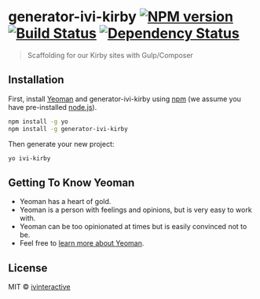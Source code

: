 # generator-ivi-kirby [![NPM version][npm-image]][npm-url] [![Build Status][travis-image]][travis-url] [![Dependency Status][daviddm-image]][daviddm-url]
> Scaffolding for our Kirby sites with Gulp/Composer

## Installation

First, install [Yeoman](http://yeoman.io) and generator-ivi-kirby using [npm](https://www.npmjs.com/) (we assume you have pre-installed [node.js](https://nodejs.org/)).

```bash
npm install -g yo
npm install -g generator-ivi-kirby
```

Then generate your new project:

```bash
yo ivi-kirby
```

## Getting To Know Yeoman

 * Yeoman has a heart of gold.
 * Yeoman is a person with feelings and opinions, but is very easy to work with.
 * Yeoman can be too opinionated at times but is easily convinced not to be.
 * Feel free to [learn more about Yeoman](http://yeoman.io/).

## License

MIT © [ivinteractive](https://www.ivinteractive.com)


[npm-image]: https://badge.fury.io/js/generator-ivi-kirby.svg
[npm-url]: https://npmjs.org/package/generator-ivi-kirby
[travis-image]: https://travis-ci.org/ivinteractive/generator-ivi-kirby.svg?branch=master
[travis-url]: https://travis-ci.org/ivinteractive/generator-ivi-kirby
[daviddm-image]: https://david-dm.org/ivinteractive/generator-ivi-kirby.svg?theme=shields.io
[daviddm-url]: https://david-dm.org/ivinteractive/generator-ivi-kirby
